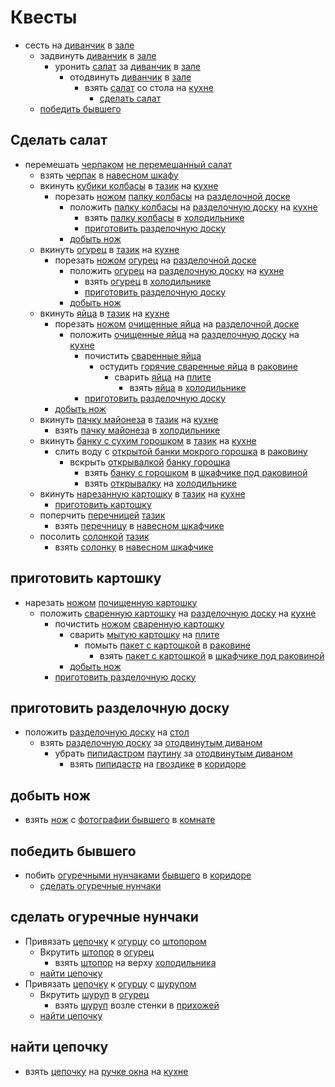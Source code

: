 # Квесты

* сесть на [диванчик](./locations/hall/decors/couch.md) в [зале](./locations/hall/index.md)
  * задвинуть [диванчик](./locations/hall/decors/couch.md) в [зале](./locations/hall/index.md)
    * уронить [салат](./items/salad.md) за [диванчик](./locations/hall/decors/couch.md) в [зале](./locations/hall/index.md)
      * отодвинуть [диванчик](./locations/hall/decors/couch.md) в [зале](./locations/hall/index.md)
        * взять [салат](./items/salad.md) со стола на [кухне](./locations/kitchen/index.md)
          * [сделать салат](#сделать-салат)
  * [победить бывшего](#победить-бывшего)

## Сделать салат

* перемешать [черпаком](./items/ladle.md) [не перемешанный салат](./items/salad.md)
  * взять [черпак](./items/ladle.md) в [навесном шкафу](./locations/kitchen/decors/wall-cabinet.md)
  * вкинуть [кубики колбасы](./items/sausage.md) в [тазик](./locations/kitchen/decors/bowl.md) на [кухне](./locations/kitchen/index.md)
    * порезать [ножом](./items/knife.md) [палку колбасы](./items/potato.md) на [разделочной доске](./items/cutting-board.md)
      * положить [палку колбасы](./items/potato.md) на [разделочную доску](./items/cutting-board.md) на [кухне](./locations/kitchen/index.md)
        * взять [палку колбасы](./items/sausage.md) в [холодильнике](./locations/kitchen/decors/fridge.md)
        * [приготовить разделочную доску](#приготовить-разделочную-доску)
      * [добыть нож](#добыть-нож)
  * вкинуть [огурец](./items/cucumber.md) в [тазик](./locations/kitchen/decors/bowl.md) на [кухне](./locations/kitchen/index.md)
    * порезать [ножом](./items/knife.md) [огурец](./items/cucumber.md) на [разделочной доске](./items/cutting-board.md)
      * положить [огурец](./items/cucumber.md) на [разделочную доску](./items/cutting-board.md) на [кухне](./locations/kitchen/index.md)
        * взять [огурец](./items/cucumber.md) в [холодильнике](./locations/kitchen/decors/fridge.md)
        * [приготовить разделочную доску](#приготовить-разделочную-доску)
      * [добыть нож](#добыть-нож)
  * вкинуть [яйца](./items/eggs.md) в [тазик](./locations/kitchen/decors/bowl.md) на [кухне](./locations/kitchen/index.md)
    * порезать [ножом](./items/knife.md) [очищенные яйца](./items/eggs.md) на [разделочной доске](./items/cutting-board.md)
      * положить [очищенные яйца](./items/eggs.md) на [разделочную доску](./items/cutting-board.md) на [кухне](./locations/kitchen/index.md)
        * почистить [сваренные яйца](./items/eggs.md)
          * остудить [горячие сваренные яйца](./items/eggs.md) в [раковине](./locations/kitchen/decors/sink.md)
            * сварить [яйца](./items/eggs.md) на [плите](./locations/kitchen/decors/stove.md)
              * взять [яйца](./items/eggs.md) в [холодильнике](./locations/kitchen/decors/fridge.md)
        * [приготовить разделочную доску](#приготовить-разделочную-доску)
    * [добыть нож](#добыть-нож)
  * вкинуть [пачку майонеза](./items/mayo.md) в [тазик](./locations/kitchen/decors/bowl.md) на [кухне](./locations/kitchen/index.md)
    * взять [пачку майонеза](./items/mayo.md) в [холодильнике](./locations/kitchen/decors/fridge.md)
  * вкинуть [банку с сухим горошком](./items/canned-peas.md) в [тазик](./locations/kitchen/decors/bowl.md) на [кухне](./locations/kitchen/index.md)
    * слить воду с [открытой банки мокрого горошка](./items/canned-peas.md) в [раковину](./locations/kitchen/decors/sink.md)
      * вскрыть [открывалкой](./items/can-opener.md) [банку горошка](./items/canned-peas.md)
        * взять [банку с горошком](./items/canned-peas.md) в [шкафчике под раковиной](./locations/kitchen/decors/sink-cabinet.md)
        * взять [открывалку](./items/can-opener.md) на [холодильнике](./locations/kitchen/decors/fridge.md)
  * вкинуть [нарезанную картошку](./items/potato.md) в [тазик](./locations/kitchen/decors/bowl.md) на [кухне](./locations/kitchen/index.md)
    * [приготовить картошку](#приготовить-картошку)
  * поперчить [перечницей](./items/pepper-shaker.md) [тазик](./locations/kitchen/decors/bowl.md)
    * взять [перечницу](./items/pepper-shaker.md) в [навесном шкафчике](./locations/kitchen/decors/wall-cabinet.md)
  * посолить [солонкой](./items/salt-shaker.md) [тазик](./locations/kitchen/decors/bowl.md)
    * взять [солонку](./items/salt-shaker.md) в [навесном шкафчике](./locations/kitchen/decors/wall-cabinet.md)

## приготовить картошку

* нарезать [ножом](./items/knife.md) [почищенную картошку](./items/potato.md)
  * положить [сваренную картошку](./items/potato.md) на [разделочную доску](./items/cutting-board.md) на [кухне](./locations/kitchen/index.md)
    * почистить [ножом](./items/knife.md) [сваренную картошку](./items/potato.md)
      * сварить [мытую картошку](./items/potato.md) на [плите](./locations/kitchen/decors/stove.md)
        * помыть [пакет с картошкой](./items/potato.md) в [раковине](./locations/kitchen/decors/sink.md)
          * взять [пакет с картошкой](./items/potato.md) в [шкафчике под раковиной](./locations/kitchen/decors/sink-cabinet.md)
      * [добыть нож](#добыть-нож)
    * [приготовить разделочную доску](#приготовить-разделочную-доску)

## приготовить разделочную доску

* положить [разделочную доску](./items/cutting-board.md) на [стол](./locations/kitchen/decors/table.md)
  * взять [разделочную доску](./items/cutting-board.md) за [отодвинутым диваном](./locations/hall/decors/couch.md)
    * убрать [пипидастром](./items/pp-duster.md) [паутину](./locations/hall/decors/web.md) за [отодвинутым диваном](./locations/hall/decors/couch.md)
      * взять [пипидастр](./items/pp-duster.md) на [гвоздике](./locations/corridor/decors/nail.md) в [коридоре](./locations/corridor/index.md)

## добыть нож

* взять [нож](./items/knife.md) с [фотографии бывшего](./locations/hall/decors/photo-ex-boyfriend.md) в [комнате](./locations/hall/index.md)

## победить бывшего

* побить [огуречными нунчаками](./items/cucumber-nunchucks.md) [бывшего](./characters/ex-boyfriend.md) в [коридоре](./locations/corridor/index.md)
  * [сделать огуречные нунчаки](#сделать-огуречные-нунчаки)

## сделать огуречные нунчаки

* Привязать [цепочку](./items/chain.md) к [огурцу](./items/cucumber.md) со [штопором](./items/corkscrew.md)
  * Вкрутить [штопор](./items/corkscrew.md) в [огурец](./items/cucumber.md)
    * взять [штопор](./items/corkscrew.md) на верху [холодильника](./locations/kitchen/decors/fridge.md)
  * [найти цепочку](#найти-цепочку)
* Привязать [цепочку](./items/chain.md) к [огурцу](./items/cucumber.md) с [шурупом](./items/screw.md)
  * Вкрутить [шуруп](./items/screw.md) в [огурец](./items/cucumber.md)
    * взять [шуруп](./items/screw.md) возле стенки в [прихожей](./locations/corridor/index.md)
  * [найти цепочку](#найти-цепочку)

## найти цепочку

* взять [цепочку](./items/chain.md) на [ручке окна](./locations/kitchen/decors/window-handle.md) на [кухне](./locations/kitchen/index.md)
